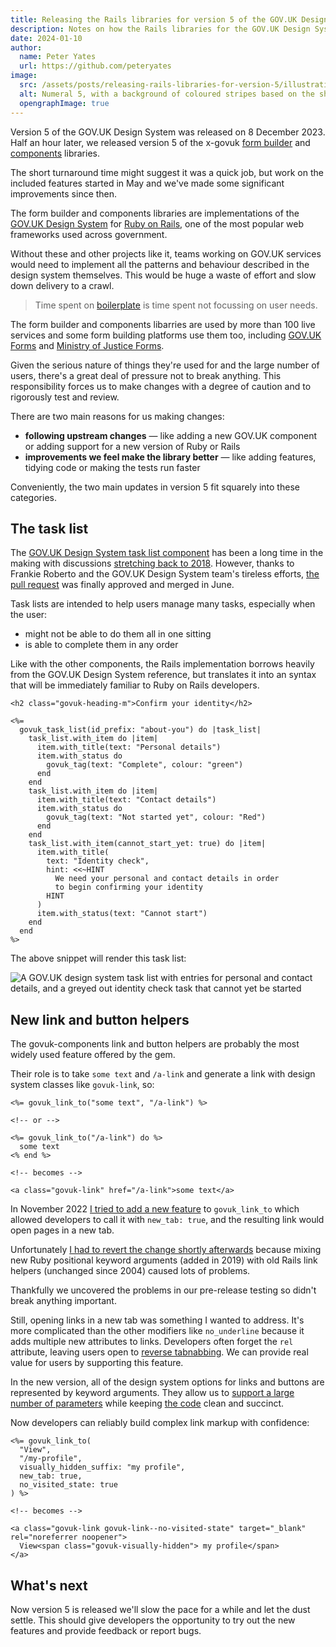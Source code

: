```yaml
---
title: Releasing the Rails libraries for version 5 of the GOV.UK Design System
description: Notes on how the Rails libraries for the GOV.UK Design System are developed and the work required to support version 5
date: 2024-01-10
author:
  name: Peter Yates
  url: https://github.com/peteryates
image:
  src: /assets/posts/releasing-rails-libraries-for-version-5/illustration.png
  alt: Numeral 5, with a background of coloured stripes based on the shape of the number.
  opengraphImage: true
---
```


Version 5 of the GOV.UK Design System was released on 8 December 2023. Half an hour later, we released version 5 of the x-govuk [form builder](https://govuk-form-builder.netlify.app/) and [components](https://govuk-components.netlify.app/) libraries.

The short turnaround time might suggest it was a quick job, but work on the included features started in May and we've made some significant improvements since then.

The form builder and components libraries are implementations of the [GOV.UK Design System](https://design-system.service.gov.uk/) for [Ruby on Rails](https://rubyonrails.org/), one of the most popular web frameworks used across government.

Without these and other projects like it, teams working on GOV.UK services would need to implement all the patterns and behaviour described in the design system themselves. This would be huge a waste of effort and slow down delivery to a crawl.

> Time spent on [boilerplate](https://en.wikipedia.org/wiki/Boilerplate_code) is time spent not focussing on user needs.

The form builder and components libarries are used by more than 100 live services and some form building platforms use them too, including [GOV.UK Forms](https://www.forms.service.gov.uk/) and [Ministry of Justice Forms](https://moj-forms.service.justice.gov.uk/).

Given the serious nature of things they're used for and the large number of users, there's a great deal of pressure not to break anything. This responsibility forces us to make changes with a degree of caution and to rigorously test and review.

There are two main reasons for us making changes:

- **following upstream changes** — like adding a new GOV.UK component or adding support for a new version of Ruby or Rails
- **improvements we feel make the library better** — like adding features, tidying code or making the tests run faster

Conveniently, the two main updates in version 5 fit squarely into these categories.

## The task list

The [GOV.UK Design System task list component](https://design-system.service.gov.uk/components/task-list/) has been a long time in the making with discussions [stretching back to 2018](https://github.com/alphagov/govuk-design-system-backlog/issues/72). However, thanks to Frankie Roberto and the GOV.UK Design System team's tireless efforts, [the pull request](https://github.com/alphagov/govuk-frontend/pull/2261) was finally approved and merged in June.

Task lists are intended to help users manage many tasks, especially when the user:

- might not be able to do them all in one sitting
- is able to complete them in any order

Like with the other components, the Rails implementation borrows heavily from the GOV.UK Design System reference, but translates it into an syntax that will be immediately familiar to Ruby on Rails developers.

```erb
<h2 class="govuk-heading-m">Confirm your identity</h2>

<%=
  govuk_task_list(id_prefix: "about-you") do |task_list|
    task_list.with_item do |item|
      item.with_title(text: "Personal details")
      item.with_status do
        govuk_tag(text: "Complete", colour: "green")
      end
    end
    task_list.with_item do |item|
      item.with_title(text: "Contact details")
      item.with_status do
        govuk_tag(text: "Not started yet", colour: "Red")
      end
    end
    task_list.with_item(cannot_start_yet: true) do |item|
      item.with_title(
        text: "Identity check",
        hint: <<~HINT
          We need your personal and contact details in order
          to begin confirming your identity
        HINT
      )
      item.with_status(text: "Cannot start")
    end
  end
%>
```

The above snippet will render this task list:

![A GOV.UK design system task list with entries for personal and contact details, and a greyed out identity check task that cannot yet be started](/assets/posts/releasing-rails-libraries-for-version-5/rendered-task-list.png)

## New link and button helpers

The govuk-components link and button helpers are probably the most widely used feature offered by the gem.

Their role is to take `some text` and `/a-link` and generate a link with design system classes like `govuk-link`, so:

```erb
<%= govuk_link_to("some text", "/a-link") %>

<!-- or -->

<%= govuk_link_to("/a-link") do %>
  some text
<% end %>

<!-- becomes -->

<a class="govuk-link" href="/a-link">some text</a>
```

In November 2022 [I tried to add a new feature](https://github.com/x-govuk/govuk-components/pull/363) to `govuk_link_to` which allowed developers to call it with `new_tab: true`, and the resulting link would open pages in a new tab.

Unfortunately [I had to revert the change shortly afterwards](https://github.com/x-govuk/govuk-components/pull/399) because mixing new Ruby positional keyword arguments (added in 2019) with old Rails link helpers (unchanged since 2004) caused lots of problems.

Thankfully we uncovered the problems in our pre-release testing so didn't break anything important.

Still, opening links in a new tab was something I wanted to address. It's more complicated than the other modifiers like `no_underline` because it adds multiple new attributes to links. Developers often forget the `rel` attribute, leaving users open to [reverse tabnabbing](https://owasp.org/www-community/attacks/Reverse_Tabnabbing). We can provide real value for users by supporting this feature.

In the new version, all of the design system options for links and buttons are represented by keyword arguments. They allow us to [support a large number of parameters](https://govuk-components.netlify.app/helpers/link/) while keeping [the code](https://github.com/x-govuk/govuk-components/blob/main/app/helpers/govuk_link_helper.rb) clean and succinct.

Now developers can reliably build complex link markup with confidence:

```erb
<%= govuk_link_to(
  "View",
  "/my-profile",
  visually_hidden_suffix: "my profile",
  new_tab: true,
  no_visited_state: true
) %>

<!-- becomes -->

<a class="govuk-link govuk-link--no-visited-state" target="_blank" rel="noreferrer noopener">
  View<span class="govuk-visually-hidden"> my profile</span>
</a>
```

## What's next

Now version 5 is released we'll slow the pace for a while and let the dust settle. This should give developers the opportunity to try out the new features and provide feedback or report bugs.
